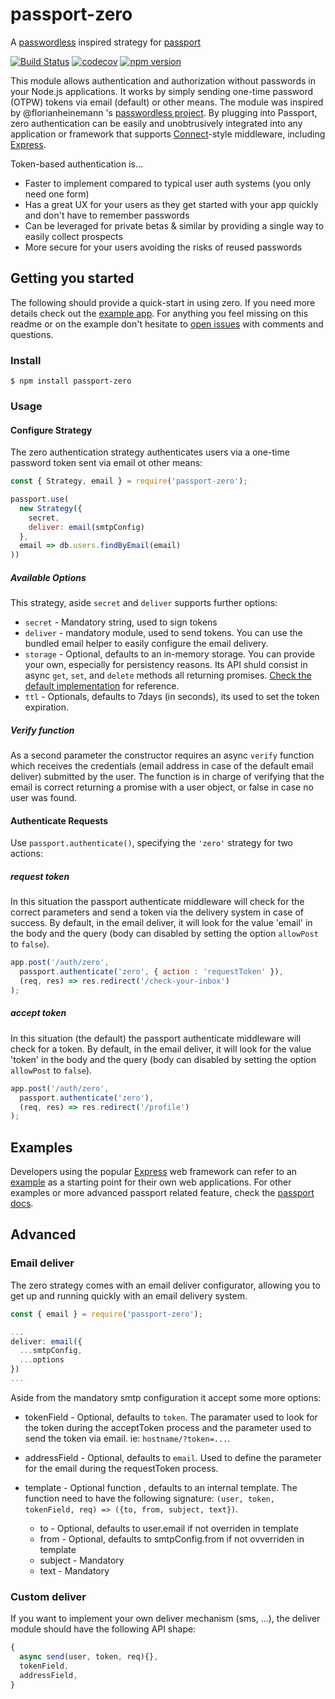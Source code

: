 passport-zero
==============

A [passwordless](https://github.com/florianheinemann/passwordless)
inspired strategy for
[passport](https://github.com/jaredhanson/passport)

[![Build Status](https://travis-ci.org/nickbalestra/zero.svg?branch=master)](https://travis-ci.org/nickbalestra/zero)
[![codecov](https://codecov.io/gh/nickbalestra/zero/branch/master/graph/badge.svg)](https://codecov.io/gh/nickbalestra/zero)
[![npm version](https://badge.fury.io/js/passport-zero.svg)](http://badge.fury.io/js/passport-zero)

This module allows authentication and authorization without passwords in
your Node.js applications. It works by simply sending one-time password
(OTPW) tokens via email (default) or other means. The module was
inspired by @florianheinemann 's [passwordless
project](https://github.com/florianheinemann/passwordless/). By plugging
into Passport, zero authentication can be easily and unobtrusively
integrated into any application or framework that supports
[Connect](http://www.senchalabs.org/connect/)-style middleware,
including [Express](http://expressjs.com/). 

Token-based authentication is...

- Faster to implement compared to typical user auth systems (you only need one form)
- Has a great UX for your users as they get started with your app quickly and don't have to remember passwords
- Can be leveraged for private betas & similar by providing a single way to easily collect prospects 
- More secure for your users avoiding the risks of reused passwords

## Getting you started

The following should provide a quick-start in using zero. If you need more details check out the [example app](https://github.com/nickbalestra/zero/tree/master/example). For anything you feel missing on this readme or on the example don't hesitate to [open issues]((https://github.com/nickbalestra/zero/issues)) with comments and questions.

### Install

```
$ npm install passport-zero
```

### Usage

#### Configure Strategy

The zero authentication strategy authenticates users via a one-time password token sent via email ot other means:

```js
const { Strategy, email } = require('passport-zero');

passport.use(
  new Strategy({              
    secret,
    deliver: email(smtpConfig)                    
  },
  email => db.users.findByEmail(email)
))
```

##### Available Options

This strategy, aside `secret` and `deliver` supports further options:

* `secret` - Mandatory string, used to sign tokens
* `deliver` - mandatory module, used to send tokens. You can use the bundled email helper to easily configure the email delivery.
* `storage` - Optional, defaults to an in-memory storage. You can provide your own, especially for persistency reasons. Its API shuld consist in async `get`, `set`, and `delete` methods all returning promises. [Check the default implementation](https://github.com/nickbalestra/zero/blob/master/lib/deliver/index.js) for reference.
* `ttl` - Optionals, defaults to 7days (in seconds), its used to set the token expiration.

##### Verify function
As a second parameter the constructor requires an async `verify` function which receives the credentials (email address in case of the default email deliver) submitted by the user. The function is in charge of verifying that the email is correct returning a promise with a user object, or false in case no user was found.

#### Authenticate Requests
Use `passport.authenticate()`, specifying the `'zero'` strategy for two actions:

##### request token
In this situation the passport authenticate middleware will check for the correct parameters and send a token via the delivery system in case of success. By default, in the email deliver, it will look for the value 'email' in the body and the query (body can disabled by setting the option `allowPost` to `false`).

```js
app.post('/auth/zero',
  passport.authenticate('zero', { action : 'requestToken' }), 
  (req, res) => res.redirect('/check-your-inbox')
);
```

##### accept token
In this situation (the default) the passport authenticate middleware will check for a token. By default, in the email deliver, it will look for the value 'token' in the body and the query (body can disabled by setting the option `allowPost` to `false`).

```js
app.post('/auth/zero',
  passport.authenticate('zero'), 
  (req, res) => res.redirect('/profile')
);
```

## Examples

Developers using the popular [Express](http://expressjs.com/) web framework can
refer to an [example](https://github.com/nickbalestra/zero/tree/master/example)
as a starting point for their own web applications. For other examples or more advanced passport related feature, check the [passport docs](http://www.passportjs.org/docs/).

## Advanced

### Email deliver
The zero strategy comes with an email deliver configurator, allowing you to get up and running quickly with an email delivery system.

```js
const { email } = require('passport-zero');

...
deliver: email({
  ...smtpConfig,
  ...options
})
...
```

Aside from the mandatory smtp configuration it accept some more options:

* tokenField - Optional, defaults to `token`. The paramater used to look for the token during the acceptToken process and the parameter used to send the token via email. ie: `hostname/?token=...`.
* addressField - Optional, defaults to `email`. Used to define the parameter for the email during the requestToken process.
* template - Optional function , defaults to an internal template. The function need to have the following signature:  `(user, token, tokenField, req) => ({to, from, subject, text})`. 

  * to - Optional, defaults to user.email if not overriden in template
  * from - Optional, defaults to smtpConfig.from if not ovverriden in template
  * subject - Mandatory
  * text - Mandatory

### Custom deliver

If you want to implement your own deliver mechanism (sms, ...), the deliver module should have the following API shape:

```js
{
  async send(user, token, req){},
  tokenField,
  addressField,
}
```
